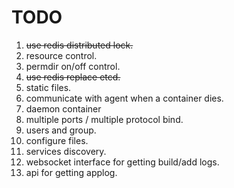 TODO
=====

1. ~~use redis distributed lock.~~
2. resource control.
3. permdir on/off control.
4. ~~use redis replace etcd.~~
5. static files.
6. communicate with agent when a container dies.
7. daemon container
8. multiple ports / multiple protocol bind.
9. users and group.
10. configure files.
11. services discovery.
12. websocket interface for getting build/add logs.
13. api for getting applog.
